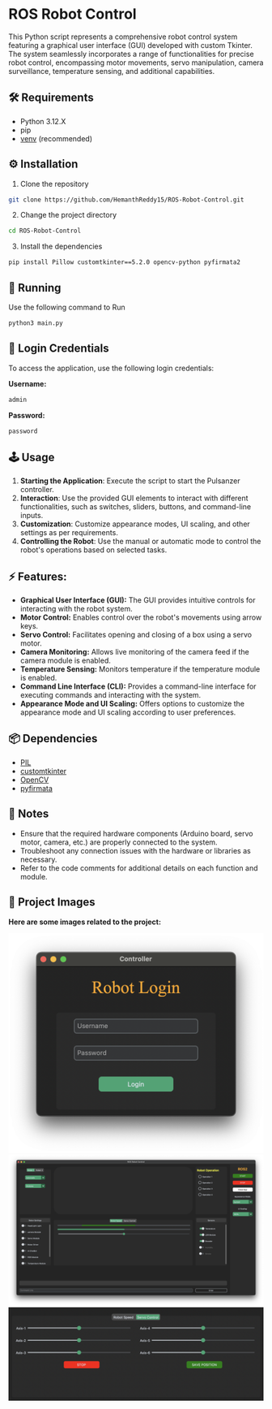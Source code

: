
# ROS Robot Control

This Python script represents a comprehensive robot control system featuring a graphical user interface (GUI) developed with custom Tkinter. The system seamlessly incorporates a range of functionalities for precise robot control, encompassing motor movements, servo manipulation, camera surveillance, temperature sensing, and additional capabilities.

## 🛠️ Requirements

- Python 3.12.X
- pip
- [venv](https://packaging.python.org/en/latest/guides/installing-using-pip-and-virtual-environments/) (recommended)

## ⚙️ Installation

1. Clone the repository 
```bash
git clone https://github.com/HemanthReddy15/ROS-Robot-Control.git
```
2. Change the project directory
```bash
cd ROS-Robot-Control
```
3. Install the dependencies 
```bash
pip install Pillow customtkinter==5.2.0 opencv-python pyfirmata2
```
## 🤖 Running
Use the following command to Run
```bash
python3 main.py
```
## 🔑 Login Credentials
To access the application, use the following login credentials:

**Username:** 
```bash 
admin
```
**Password:** 
```bash
password
```

## 🕹️ Usage 
1. **Starting the Application**: Execute the script to start the Pulsanzer controller.
2. **Interaction**: Use the provided GUI elements to interact with different functionalities, such as switches, sliders, buttons, and command-line inputs.
3. **Customization**: Customize appearance modes, UI scaling, and other settings as per requirements.
4. **Controlling the Robot**: Use the manual or automatic mode to control the robot's operations based on selected tasks.

## ⚡️ Features:
- **Graphical User Interface (GUI):** The GUI provides intuitive controls for interacting with the robot system.
- **Motor Control:** Enables control over the robot's movements using arrow keys.
- **Servo Control:** Facilitates opening and closing of a box using a servo motor.
- **Camera Monitoring:** Allows live monitoring of the camera feed if the camera module is enabled.
- **Temperature Sensing:** Monitors temperature if the temperature module is enabled.
- **Command Line Interface (CLI):** Provides a command-line interface for executing commands and interacting with the system.
- **Appearance Mode and UI Scaling:** Offers options to customize the appearance mode and UI scaling according to user preferences.

## 📦 Dependencies

- [PIL](https://pypi.org/project/pillow/)
- [customtkinter](https://pypi.org/project/customtkinter/0.3/)
- [OpenCV](https://pypi.org/project/opencv-python/)
- [pyfirmata](https://pypi.org/project/pyFirmata/)

## 📝 Notes

- Ensure that the required hardware components (Arduino board, servo motor, camera, etc.) are properly connected to the system.
- Troubleshoot any connection issues with the hardware or libraries as necessary.
- Refer to the code comments for additional details on each function and module.


## 🌄 Project Images
**Here are some images related to the project:**

![Image 1](images/login.png)
![Image 2](images/control1.png)
![Image 2](images/ServoControl1.png)
